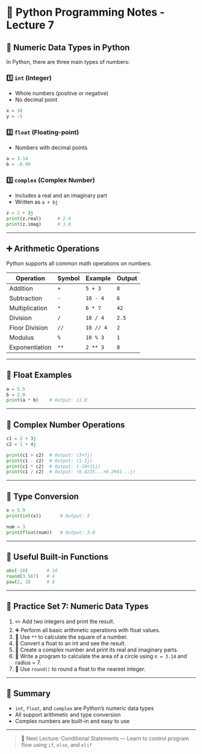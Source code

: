 # 🐍 Python Programming Notes - Lecture 7

## 🔢 Numeric Data Types in Python

In Python, there are three main types of numbers:

### 1️⃣ `int` (Integer)
- Whole numbers (positive or negative)
- No decimal point
```python
x = 10
y = -5
```

### 2️⃣ `float` (Floating-point)
- Numbers with decimal points
```python
a = 3.14
b = -0.99
```

### 3️⃣ `complex` (Complex Number)
- Includes a real and an imaginary part
- Written as `a + bj`
```python
z = 2 + 3j
print(z.real)      # 2.0
print(z.imag)      # 3.0
```

---

## ➕ Arithmetic Operations
Python supports all common math operations on numbers.

| Operation        | Symbol | Example               | Output  |
|------------------|--------|------------------------|---------|
| Addition         | `+`    | `5 + 3`                | `8`     |
| Subtraction      | `-`    | `10 - 4`               | `6`     |
| Multiplication   | `*`    | `6 * 7`                | `42`    |
| Division         | `/`    | `10 / 4`               | `2.5`   |
| Floor Division   | `//`   | `10 // 4`              | `2`     |
| Modulus          | `%`    | `10 % 3`               | `1`     |
| Exponentiation   | `**`   | `2 ** 3`               | `8`     |

---

## 🌊 Float Examples
```python
a = 5.5
b = 2.0
print(a * b)    # Output: 11.0
```

---

## 🧠 Complex Number Operations
```python
c1 = 2 + 3j
c2 = 1 + 4j

print(c1 + c2)  # Output: (3+7j)
print(c1 - c2)  # Output: (1-1j)
print(c1 * c2)  # Output: (-10+11j)
print(c1 / c2)  # Output: (0.8235...+0.2941...j)
```

---

## 🔄 Type Conversion
```python
x = 5.9
print(int(x))       # Output: 5

num = 3
print(float(num))   # Output: 3.0
```

---

## 🎯 Useful Built-in Functions
```python
abs(-10)       # 10
round(3.567)   # 4
pow(2, 3)      # 8
```

---

## 🧪 Practice Set 7: Numeric Data Types

1. ✏️ Add two integers and print the result.
2. ➕ Perform all basic arithmetic operations with float values.
3. 📐 Use `**` to calculate the square of a number.
4. 🧊 Convert a float to an int and see the result.
5. 🔬 Create a complex number and print its real and imaginary parts.
6. 📏 Write a program to calculate the area of a circle using `π = 3.14` and radius = 7.
7. 🔁 Use `round()` to round a float to the nearest integer.

---

## 📝 Summary
- `int`, `float`, and `complex` are Python’s numeric data types
- All support arithmetic and type conversion
- Complex numbers are built-in and easy to use

---

> 🎯 Next Lecture: Conditional Statements — Learn to control program flow using `if`, `else`, and `elif`

